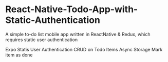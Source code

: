 # React-Native-Todo-App-with-Static-Authentication
A simple to-do list mobile app written in ReactNative & Redux, which requires static user authentication

Expo
Statis User Authentication
CRUD on Todo Items
Async Storage
Mark item as done

